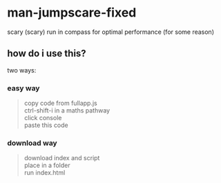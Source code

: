 # man-jumpscare-fixed
scary (scary) run in compass for optimal performance (for some reason)
## how do i use this?
two ways:
### easy way
> copy code from fullapp.js  
> ctrl-shift-i in a maths pathway  
> click console  
> paste this code
### download way
>download index and script  
>place in a folder  
>run index.html  
